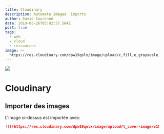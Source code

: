 ```yaml
---
title: Cloudinary
description: Automate images  imports
author: David Couronné
date: 2019-06-26T05:02:57.564Z
post: true
tags:
  - web
  - cloud
  - ressources
image: >-
  https://res.cloudinary.com/dpw19qolx/image/upload/c_fill,e_grayscale,f_auto,q_auto,w_300/v1561523331/code-1839406_960_720.jpg
---
```

![](https://res.cloudinary.com/dpw19qolx/image/upload/t_cover-image/v1561523334/St_Michael_27s_Mount_II5302_x_2982.jpg)

# Cloudinary

## Importer des images


L'image ci-dessus est importée avec:

```md
![](https://res.cloudinary.com/dpw19qolx/image/upload/t_cover-image/v1561523334/St_Michael_27s_Mount_II5302_x_2982.jpg)
```







